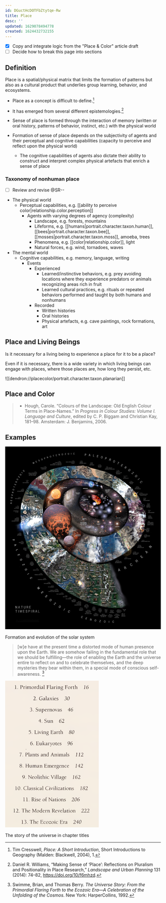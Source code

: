 ```yaml
---
id: DGuctHcDOTFbZtytqe-Rw
title: Place
desc: ''
updated: 1629078494778
created: 1624432732155
---
```


- [x] Copy and integrate logic from the "Place & Color" article draft
- [ ] Decide how to break this page into sections

## Definition

Place is a spatial/physical matrix that limits the formation of patterns but also as a cultural product that underlies group learning, behavior, and ecosystems.

- Place as a concept is difficult to define.[^1]
- It has emerged from several different epistemologies.[^2]

- Sense of place is formed through the interaction of memory (written or oral history, patterns of behavior, instinct, etc.) with the physical world
- Formation of sense of place depends on the subjectivity of agents and their perceptual and cognitive capabilities (capacity to perceive and reflect upon the physical world)
  - The cognitive capabilities of agents also dictate their ability to construct and interpret complex physical artefacts that enrich a sense of place

### Taxonomy of nonhuman place

- [ ] Review and revise @SR--

- The physical world
  - Perceptual capabilities, e.g. [[ability to perceive color|relationship.color.perception]]
    - Agents with varying degrees of agency (complexity)
      - Landscape, e.g. forests, mountains
      - Lifeforms, e.g. [[humans|portrait.character.taxon.human]], [[bees|portrait.character.taxon.bee]], [[mosses|portrait.character.taxon.moss]], amoeba, trees
      - Phenomena, e.g. [[color|relationship.color]], light
      - Natural forces, e.g. wind, tornadoes, waves
- The mental world
  - Cognitive capabilities, e.g. memory, language, writing
    - Events
      - Experienced
        - Learned/instinctive behaviors, e.g. prey avoiding locations where they experience predators or animals recognizing areas rich in fruit
        - Learned cultural practices, e.g. rituals or repeated behaviors performed and taught by both humans and nonhumans
      - Recorded
        - Written histories
        - Oral histories
        - Physical artefacts, e.g. cave paintings, rock formations, art

## Place and Living Beings

Is it necessary for a living being to experience a place for it to be a place?

Even if it is necessary, there is a wide variety in which living beings can engage with places, where those places are, how long they persist, etc.

![[dendron://placecolor/portrait.character.taxon.planarian]]
## Place and Color

>- Hough, Carole. “Colours of the Landscape: Old English Colour Terms in Place-Names.” In _Progress in Colour Studies: Volume I. Language and Culture_, edited by C. P. Biggam and Christian Kay, 181–98. Amsterdam: J. Benjamins, 2006.

## Examples

![Formation of the solar system](/assets/images/2021-06-23-22-38-13.png)

Formation and evolution of the solar system

>[w]e have at the present time a distorted mode of human presence upon the Earth. We are somehow failing in the fundamental role that we should be fulfilling—the role of enabling the Earth and the universe entire to reflect on and to celebrate themselves, and the deep mysteries they bear within them, in a special mode of conscious self-awareness. [^3]

![The story of the universe in chapter titles](/assets/images/2021-06-23-23-10-44.png)

The story of the universe in chapter titles

[^1]: Tim Cresswell, *Place: A Short Introduction*, Short Introductions to Geography (Malden: Blackwell, 2004), 1.
[^2]: Daniel R. Williams, “Making Sense of ‘Place’: Reflections on Pluralism and Positionality in Place Research,” *Landscape and Urban Planning* 131 (2014): 74–82, https://doi.org/10/f6mhzd.
[^3]: Swimme, Brian, and Thomas Berry. _The Universe Story: From the Primordial Flaring Forth to the Ecozoic Era—A Celebration of the Unfolding of the Cosmos_. New York: HarperCollins, 1992.
